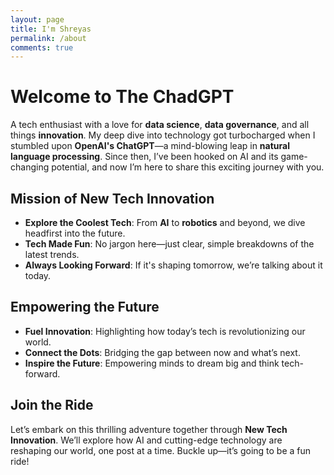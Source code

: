 ```yaml
---
layout: page
title: I'm Shreyas
permalink: /about
comments: true
---
```


# Welcome to The ChadGPT

A tech enthusiast with a love for **data science**, **data governance**, and all things **innovation**. My deep dive into technology got turbocharged when I stumbled upon **OpenAI's ChatGPT**—a mind-blowing leap in **natural language processing**. Since then, I’ve been hooked on AI and its game-changing potential, and now I’m here to share this exciting journey with you.

## Mission of New Tech Innovation  
- **Explore the Coolest Tech**: From **AI** to **robotics** and beyond, we dive headfirst into the future.  
- **Tech Made Fun**: No jargon here—just clear, simple breakdowns of the latest trends.  
- **Always Looking Forward**: If it's shaping tomorrow, we’re talking about it today.  

## Empowering the Future  
- **Fuel Innovation**: Highlighting how today’s tech is revolutionizing our world.  
- **Connect the Dots**: Bridging the gap between now and what’s next.  
- **Inspire the Future**: Empowering minds to dream big and think tech-forward.

## Join the Ride  
Let’s embark on this thrilling adventure together through **New Tech Innovation**. We’ll explore how AI and cutting-edge technology are reshaping our world, one post at a time. Buckle up—it’s going to be a fun ride!
